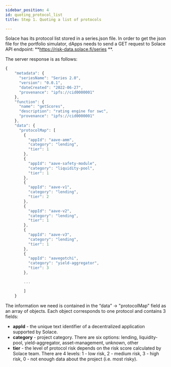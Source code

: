 ```yaml
---
sidebar_position: 4
id: quoting_protocol_list
title: Step 1. Quoting a list of protocols

---
```


Solace has its protocol list stored in a series.json file. In order to get the json file for the portfolio simulator, dApps needs to send a GET request to Solace API endpoint: **https://risk-data.solace.fi/series **. 

The server response is as follows:


```js
{
    "metadata": {
      "seriesName": "Series 2.0",
      "version": "0.0.1",
      "dateCreated": "2022-06-27",
      "provenance": "ipfs://cid0000001"
    },
    "function": {
      "name": "getScores",
      "description": "rating engine for swc",
      "provenance": "ipfs://cid0000001"
    },
    "data": {
      "protocolMap": [
        {
          "appId": "aave-amm",
          "category": "lending",
          "tier": 1
        },
        {
          "appId": "aave-safety-module",
          "category": "liquidity-pool",
          "tier": 1
        },
        {
          "appId": "aave-v1",
          "category": "lending",
          "tier": 2
        },
        {
          "appId": "aave-v2",
          "category": "lending",
          "tier": 1
        },
        {
          "appId": "aave-v3",
          "category": "lending",
          "tier": 1
        },
        {
          "appId": "aavegotchi",
          "category": "yield-aggregator",
          "tier": 3
        },

        ...

        ]
    }
```


The information we need is contained in the “data” → "protocolMap" field as an array of objects. Each object corresponds to one protocol and contains 3 fields:
 - **appId** - the unique text identifier of a decentralized application supported by Solace.
 - **category** - project category. There are six options: lending, liquidity-pool, yield-aggregator, asset-management, unknown, other
 - **tier** - the level of protocol risk depends on the risk score calculated by Solace team. There are 4 levels: 1 - low risk, 2 - medium risk, 3 - high risk, 0 - not enough data about the project (i.e. most risky).




